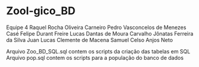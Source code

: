 # Zool-gico_BD
Equipe 4
Raquel Rocha Oliveira Carneiro
Pedro Vasconcelos de Menezes Casé
Felipe Durant Freire
Lucas Dantas de Moura Carvalho
Jônatas Ferreira da Silva
Juan Lucas Clemente de Macena 
Samuel Celso Anjos Neto

Arquivo Zoo_BD_SQL.sql contem os scripts da criação das tabelas em SQL
Arquivo pop.sql contem os scripts para a população do banco de dados
